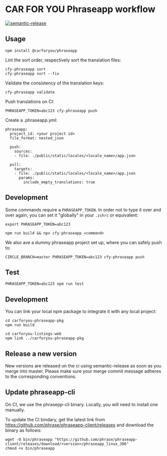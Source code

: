 # CAR FOR YOU Phraseapp workflow

[![semantic-release](https://img.shields.io/badge/%20%20%F0%9F%93%A6%F0%9F%9A%80-semantic--release-e10079.svg)](https://github.com/semantic-release/semantic-release)


## Usage
```
npm install @carforyou/phraseapp
```

Lint the sort order, respectively sort the translation files:
```
cfy-phraseapp sort
cfy-phraseapp sort --fix
```

Vaildate the consistency of the translation keys:
```
cfy-phraseapp validate
```

Push translations on CI:
```
PHRASEAPP_TOKEN=abc123 cfy-phraseapp push
```

Create a .phraseapp.yml:
```
phraseapp:
  project_id: <your project id>
  file_format: nested_json

  push:
    sources:
    - file: ./public/static/locales/<locale_name>/app.json

  pull:
    targets:
    - file: ./public/static/locales/<locale_name>/app.json
      params:
        include_empty_translations: true
```

## Development
Some commands require a `PHRASEAPP_TOKEN`. In order not to type it over and over again, you can set it "globally" in your `.zshrc` or equivalent:
```
export PHRASEAPP_TOKEN=abc123
```

```
npm run build && npx cfy-phraseapp <command>
```

We also ave a dummy phraseapp project set up, where you can safely push to:
```
CIRCLE_BRANCH=master PHRASEAPP_TOKEN=abc123 cfy-phraseapp push
```

## Test
```
PHRASEAPP_TOKEN=abc123 npm run test
```

## Development
You can link your local npm package to integrate it with any local project:
```
cd carforyou-phraseapp-pkg
npm run build

cd carforyou-listings-web
npm link ../carforyou-phraseapp-pkg
```

## Release a new version

New versions are released on the ci using semantic-release as soon as you merge into master. Please
make sure your merge commit message adheres to the corresponding conventions.

## Update phraseapp-cli
On CI, we use the phrasepp-cli binary. Locally, you will need to install one manually.

To update the CI bindary, get the latest link from https://github.com/phrase/phraseapp-client/releases and download the binary as follows:
```
wget -O bin/phraseapp "https://github.com/phrase/phraseapp-client/releases/download/<version>/phraseapp_linux_386"
chmod +x bin/phraseapp
```
